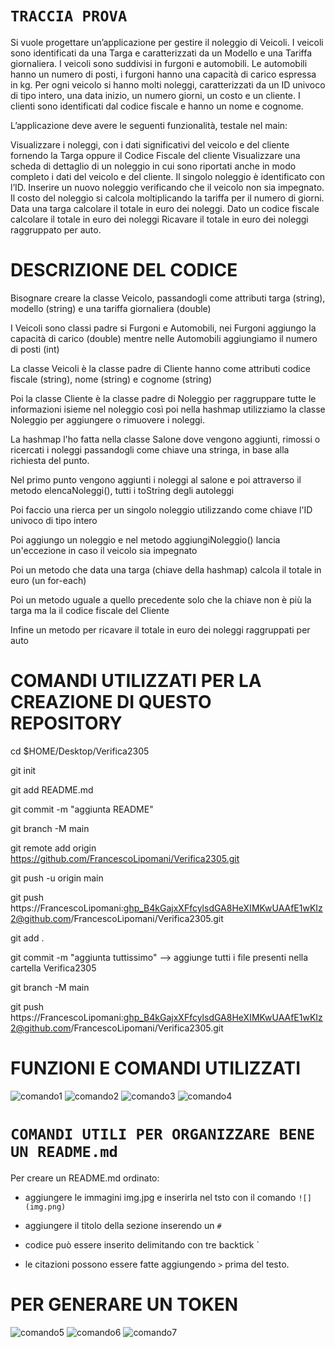 # ```TRACCIA PROVA```

Si vuole progettare un’applicazione per gestire il noleggio di Veicoli. I veicoli sono identificati da una Targa e caratterizzati da un Modello e una Tariffa giornaliera.
I veicoli sono suddivisi in furgoni e automobili. Le automobili hanno un numero di posti, i furgoni hanno una capacità di carico espressa in kg.
Per ogni veicolo si hanno molti noleggi, caratterizzati da un ID univoco di tipo intero, una data inizio, un numero giorni, un costo e un cliente.
I clienti sono identificati dal codice fiscale e hanno un nome e cognome.


L’applicazione deve avere le seguenti funzionalità, testale nel main:


Visualizzare i noleggi, con i dati significativi del veicolo e del cliente fornendo la Targa oppure il Codice Fiscale del cliente
Visualizzare una scheda di dettaglio di un noleggio in cui sono riportati anche in modo completo i dati del veicolo e del cliente. Il singolo noleggio è identificato con l’ID.
Inserire un nuovo noleggio verificando che il veicolo non sia impegnato. Il costo del noleggio si calcola moltiplicando la tariffa per il numero di giorni.
Data una targa calcolare il totale in euro dei noleggi.
Dato un codice fiscale calcolare il totale in euro dei noleggi
Ricavare il totale in euro dei noleggi raggruppato per auto.


# DESCRIZIONE DEL CODICE 
Bisognare creare la classe Veicolo, passandogli come attributi targa (string), modello (string) e una tariffa giornaliera (double)

I Veicoli sono classi padre si Furgoni e Automobili, nei Furgoni aggiungo la capacità di carico (double) mentre nelle Automobili aggiungiamo il numero di posti (int) 

La classe Veicoli è la classe padre di Cliente hanno come attributi codice fiscale (string), nome (string) e cognome (string)

Poi la classe Cliente è la classe padre di Noleggio per raggruppare tutte le informazioni isieme nel noleggio così poi nella hashmap utilizziamo la classe Noleggio 
per aggiungere o rimuovere i noleggi.

La hashmap l'ho fatta nella classe Salone dove vengono aggiunti, rimossi o ricercati i noleggi passandogli come chiave una stringa, in base alla richiesta del punto.


Nel primo punto vengono aggiunti i noleggi al salone e poi attraverso il metodo elencaNoleggi(), tutti i toString degli autoleggi

Poi faccio una rierca per un singolo noleggio utilizzando come chiave l'ID univoco di tipo intero

Poi aggiungo un noleggio e nel metodo aggiungiNoleggio() lancia un'eccezione in caso il veicolo sia impegnato

Poi un metodo che data una targa (chiave della hashmap) calcola il totale in euro (un for-each) 

Poi un metodo uguale a quello precedente solo che la chiave non è più la targa ma la il codice fiscale del Cliente

Infine un metodo per ricavare il totale in euro dei noleggi raggruppati per auto 


# COMANDI UTILIZZATI PER LA CREAZIONE DI QUESTO REPOSITORY 
cd $HOME/Desktop/Verifica2305

git init

git add README.md

git commit -m "aggiunta README"

git branch -M main

git remote add origin https://github.com/FrancescoLipomani/Verifica2305.git

git push -u origin main

git push https://FrancescoLipomani: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@github.com/FrancescoLipomani/Verifica2305.git

git add .

git commit -m "aggiunta tuttissimo" --> aggiunge tutti i file presenti nella cartella Verifica2305

git branch -M main

git push https://FrancescoLipomani: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@github.com/FrancescoLipomani/Verifica2305.git

# FUNZIONI E COMANDI UTILIZZATI

![comando1](comando1.png)
![comando2](comando2.png)
![comando3](comando3.png)
![comando4](comando4.png)

# ```COMANDI UTILI PER ORGANIZZARE BENE UN README.md```

Per creare un README.md ordinato:

- aggiungere le immagini img.jpg e inserirla nel tsto con il comando ```![](img.png)```

- aggiungere il titolo della sezione inserendo un ```#```

- codice può essere inserito delimitando con tre backtick `

- le citazioni possono essere fatte aggiungendo ```>``` prima del testo.




# PER GENERARE UN TOKEN
![comando5](comando5.png)
![comando6](comando6.png)
![comando7](comando7.png)